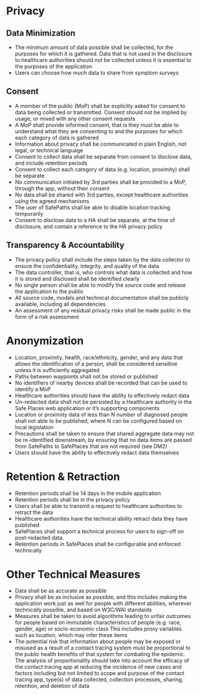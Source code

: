 # Privacy

## Data Minimization

* The minimum amount of data possible shall be collected, for the purposes for which it is gathered. Data that is not used in the disclosure to healthcare authorities should not be collected unless it is essential to the purposes of the application
* Users can choose how much data to share from symptom surveys

## Consent

* A member of the public (MoP) shall be explicitly asked for consent to data being collected or transmitted. Consent should not be implied by usage, or mixed with any other consent requests
* A MoP shall provide informed consent, that is they must be able to understand what they are consenting to and the purposes for which each category of data is gathered
* Information about privacy shall be communicated in plain English, not legal, or technical language
* Consent to collect data shall be separate from consent to disclose data, and include retention periods
* Consent to collect each category of data (e.g. location, proximity) shall be separate
* No communication initiated by 3rd parties shall be provided to a MoP, through the app, without their consent
* No data shall be shared with 3rd parties, except healthcare authorities using the agreed mechanisms
* The user of SafePaths shall be able to disable location tracking temporarily
* Consent to disclose data to a HA shall be separate, at the time of disclosure, and contain a reference to the HA privacy policy

## Transparency & Accountability

* The privacy policy shall include the steps taken by the data collector to ensure the confidentiality, integrity, and quality of the data
* The data controller, that is, who controls what data is collected and how it is stored and disclosed shall be identified clearly
* No single person shall be able to modify the source code and release the application to the public
* All source code, models and technical documentation shall be publicly available, including all dependencies
* An assessment of any residual privacy risks shall be made public in the form of a risk assessment

# Anonymization

* Location, proximity, health, race/ethnicity, gender, and any data that allows the identification of a person, shall be considered sensitive unless it is sufficiently aggregated
* Paths between waypoints shall not be stored or published
* No identifiers of nearby devices shall be recorded that can be used to identify a MoP
* Healthcare authorities should have the ability to effectively redact data
* Un-redacted data shall not be persisted by a Healthcare authority in the Safe Places web application or it’s supporting components
* Location or proximity data of less than N number of diagnosed people shall not able to be published, where N can be configured based on local legislation
* Precautions shall be taken to ensure that shared aggregate data may not be re-identified downstream, by ensuring that no data items are passed from SafePaths to SafePlaces that are not required (see DM2)
* Users should have the ability to effectively redact data themselves

# Retention & Retraction

* Retention periods shall be 14 days in the mobile application
* Retention periods shall be in the privacy policy
* Users shall be able to transmit a request to healthcare authorities to retract the data
* Healthcare authorities have the technical ability retract data they have published
* SafePlaces shall support a technical process for users to sign-off on post-redacted data.
* Retention periods in SafePlaces shall be configurable and enforced technically

# Other Technical Measures

* Data shall be as accurate as possible
* Privacy shall be as inclusive as possible, and this includes making the application work just as well for people with different abilities, wherever technically possible, and based on W3C/WAI standards
* Measures shall be taken to avoid algorithms leading to unfair outcomes for people based on immutable characteristics of people (e.g. race, gender, age) or socio-economic class This includes proxy variables such as location, which may infer these items
* The potential risk that information about people may be exposed or misused as a result of a contact tracing system must be proportional to the public health benefits of that system for combating the epidemic. The analysis of proportionality should take into account the efficacy of the contact tracing app at reducing the incidence of new cases and factors including but not limited to scope and purpose of the contact tracing app, type(s) of data collected, collection processes, sharing, retention, and deletion of data
